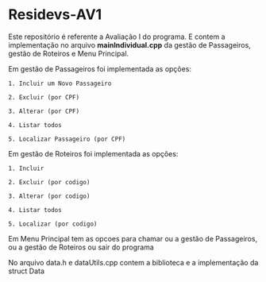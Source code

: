 # Residevs-AV1
Este repositório é referente a Avaliação I do programa.
E contem a implementação no arquivo **mainIndividual.cpp** da gestão de Passageiros, gestão de Roteiros e Menu Principal.

Em gestão de Passageiros foi implementada as opções:

    1. Incluir um Novo Passageiro
    
    2. Excluir (por CPF)
    
    3. Alterar (por CPF)
    
    4. Listar todos 
    
    5. Localizar Passageiro (por CPF)
    

Em gestão de Roteiros foi implementada as opções:

    1. Incluir
    
    2. Excluir (por codigo)
    
    3. Alterar (por codigo)
    
    4. Listar todos
    
    5. Localizar (por codigo)

Em Menu Principal tem as opcoes para chamar ou a gestão de Passageiros, ou a gestão de Roteiros ou sair do programa

No arquivo data.h e dataUtils.cpp contem a biblioteca e a implementação da struct Data
